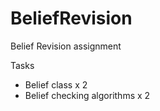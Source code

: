 # BeliefRevision
Belief Revision assignment 

Tasks
- Belief class x 2
- Belief checking algorithms x 2
